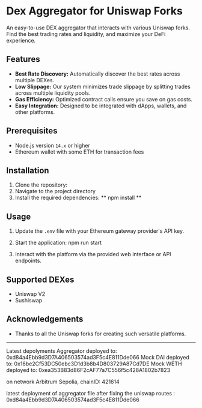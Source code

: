# Dex Aggregator for Uniswap Forks

An easy-to-use DEX aggregator that interacts with various Uniswap forks. Find the best trading rates and liquidity, and maximize your DeFi experience.

## Features

- **Best Rate Discovery:** Automatically discover the best rates across multiple DEXes.
- **Low Slippage:** Our system minimizes trade slippage by splitting trades across multiple liquidity pools.
- **Gas Efficiency:** Optimized contract calls ensure you save on gas costs.
- **Easy Integration:** Designed to be integrated with dApps, wallets, and other platforms.

## Prerequisites

- Node.js version `14.x` or higher
- Ethereum wallet with some ETH for transaction fees

## Installation

1. Clone the repository:
2. Navigate to the project directory
3. Install the required dependencies:
**
npm install
**

## Usage

1. Update the `.env` file with your Ethereum gateway provider's API key.

2. Start the application: npm run start

3. Interact with the platform via the provided web interface or API endpoints.

## Supported DEXes

- Uniswap V2
- Sushiswap


## Acknowledgements

- Thanks to all the Uniswap forks for creating such versatile platforms.

---


Latest depolyments
Aggregator deployed to: 0xd84a4Ebb9d3D7A406503574ad3F5c4E811Dde066
Mock DAI deployed to: 0x16be2Cf53DC50ebc3D1d3b8b4D803729A87Cd7DE
Mock WETH deployed to: 
0xea353B83d86F2cAF77a7C556f5c428A1802b7823

on network Arbitrum Sepolia, chainID: 421614

latest deployment of aggregator file after fixing the uniswap routes : 0xd84a4Ebb9d3D7A406503574ad3F5c4E811Dde066